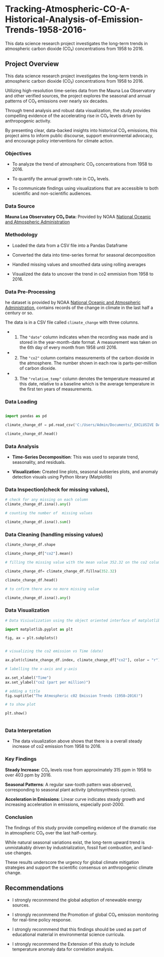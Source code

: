 # Tracking-Atmospheric-CO-A-Historical-Analysis-of-Emission-Trends-1958-2016-
This data science research project investigates the long-term trends in atmospheric carbon dioxide (CO₂) concentrations from 1958 to 2016.
## Project Overview
This data science research project investigates the long-term trends in atmospheric carbon dioxide (CO₂) concentrations from 1958 to 2016.

Utilizing high-resolution time-series data from the Mauna Loa Observatory and other verified sources, the project explores the seasonal and annual patterns of CO₂ emissions over nearly six decades.

Through trend analysis and robust data visualization, the study provides compelling evidence of the accelerating rise in CO₂ levels driven by anthropogenic activity.

By presenting clear, data-backed insights into historical CO₂ emissions, this project aims to inform public discourse, support environmental advocacy, and encourage policy interventions for climate action.
### Objectives
- To analyze the trend of atmospheric CO₂ concentrations from 1958 to 2016.

- To quantify the annual growth rate in CO₂ levels.

- To communicate findings using visualizations that are accessible to both scientific and non-scientific audiences.
### Data Source
**Mauna Loa Observatory CO₂ Data:** Provided by NOAA [National Oceanic and Atmospheric Administration](https://gml.noaa.gov/ccgg/trends/)
### Methodology
- Loaded the data from a CSV file into a Pandas Dataframe

- Converted the data into time-series format for seasonal decomposition

- Handled missing values and smoothed data using rolling averages

- Visualized the data to uncover the trend in co2 emmision from 1958 to 2016.

### Data Pre-Processing
he dataset is provided by NOAA [National Oceanic and Atmospheric Administration](https://gml.noaa.gov/ccgg/trends/),  contains records of the change in climate in the last half a century or so. 

The data is in a CSV file called `climate_change` with three columns. 

- 1. The `"date"` column indicates when the recording was made and is stored in the year-month-date format.
     A measurement was taken on the 6th day of every month from 1958 until 2016. 


- 2. The  `"co2"` column contains measurements of the carbon dioxide in the atmosphere.
     The number shown in each row is parts-per-million of carbon dioxide. 


- 3. The  `"relative_temp"` column denotes the temperature measured at this date, relative to a baseline which is the average        temperature in the first ten years of measurements. 
### Data Loading

~~~python

import pandas as pd 

climate_change_df = pd.read_csv('C:/Users/Admin/Documents/_EXCLUSIVE DATA SCIENCE BOOT CAMP_STUDENT FOLDER/_DATASET/climate_change.csv', parse_dates = ["date"], index_col =[ "date"])

climate_change_df.head()

~~~
###  Data Analysis
- **Time-Series Decomposition**: This was used to separate trend, seasonality, and residuals.

- **Visualization:** Created line plots,  seasonal subseries plots, and anomaly detection visuals using Python library (Matplotlib)
###  Data Inspection(check for missing values),  
~~~python
# check for any missing on each column
climate_change_df.isna().any()

~~~

~~~python
# counting the number of  missing values

climate_change_df.isna().sum()
~~~
### Data Cleaning (handling missing values) 
~~~python
climate_change_df.shape
~~~

~~~python
climate_change_df["co2"].mean() 
~~~

~~~python
# filling the missing value with the mean value 352.32 on the co2 column

climate_change_df= climate_change_df.fillna(352.32)

climate_change_df.head()
~~~

~~~python
# to cnfirm there arw no more missing value

climate_change_df.isna().any()
~~~
### Data Visualization

~~~python
# Data Visiualization using the object oriented interface of matplotlib

import matplotlib.pyplot as plt

fig, ax = plt.subplots()


# visualizing the co2 emission vs Time (date)

ax.plot(climate_change_df.index, climate_change_df["co2"], color = "r")

# labelling the x-axis and y-axis

ax.set_xlabel("Time")
ax.set_ylabel("co2 (part per million)")

# adding a title
fig.suptitle("The Atmospheric c02 Emission Trends (1958–2016)")

# to show plot

plt.show()              
           
~~~
###  Data Interpretation
- The data visualization above shows that there is a overall steady increase of co2 emission from 1958 to 2016.
### Key Findings  

**Steady Increase**: CO₂ levels rose from approximately 315 ppm in 1958 to over 403 ppm by 2016.

**Seasonal Patterns**: A regular saw-tooth pattern was observed, corresponding to seasonal plant activity (photosynthesis cycles).

**Acceleration in Emissions**: Linear curve indicates steady growth and increasing acceleration in emissions, especially post-2000.

### Conclusion
The findings of this study provide compelling evidence of the dramatic rise in atmospheric CO₂ over the last half-century.

While natural seasonal variations exist, the long-term upward trend is unmistakably driven by industrialization, fossil fuel combustion, and land-use changes. 

These results underscore the urgency for global climate mitigation strategies and support the scientific consensus on anthropogenic climate change.

## Recommendations
- I strongly reconmmend  the global adoption of renewable energy sources.

- I strongly reconmmend the Promotion of  global CO₂ emission monitoring for real-time policy response.

- I strongly reconmmend that this  findings should be used as part of educational material in environmental science curricula.

- I strongly reconmmend the Extension of this  study to include temperature anomaly data for correlation analysis.
